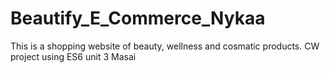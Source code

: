 # Beautify_E_Commerce_Nykaa
This is a shopping website of beauty, wellness and cosmatic products.
CW project using ES6 unit 3 Masai
